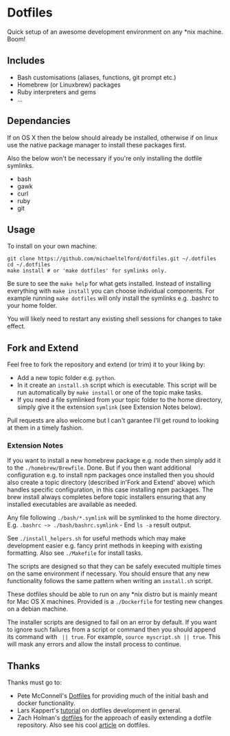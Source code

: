 
# Dotfiles

Quick setup of an awesome development environment on any *nix machine. Boom!

## Includes

- Bash customisations (aliases, functions, git prompt etc.)
- Homebrew (or Linuxbrew) packages
- Ruby interpreters and gems
- ...

## Dependancies

If on OS X then the below should already be installed, otherwise if on linux
use the native package manager to install these packages first. 

Also the below won't be necessary if you're only installing the dotfile symlinks. 

- bash
- gawk
- curl
- ruby
- git

## Usage

To install on your own machine:

```shell
git clone https://github.com/michaeltelford/dotfiles.git ~/.dotfiles
cd ~/.dotfiles
make install # or 'make dotfiles' for symlinks only.
```

Be sure to see the `make help` for what gets installed. Instead of installing 
everything with `make install` you can choose individual components. For 
example running `make dotfiles` will only install the symlinks e.g. .bashrc to 
your home folder. 

You will likely need to restart any existing shell sessions for changes to 
take effect. 

## Fork and Extend

Feel free to fork the repository and extend (or trim) it to your liking by:

- Add a new topic folder e.g. `python`.
- In it create an `install.sh` script which is executable.  This script will 
be run automatically by `make install` or one of the topic make tasks. 
- If you need a file symlinked from your topic folder to the home directory,
simply give it the extension `symlink` (see Extension Notes below). 

Pull requests are also welcome but I can't garantee I'll get round to looking 
at them in a timely fashion. 

### Extension Notes

If you want to install a new homebrew package e.g. node then simply add it to 
the `./homebrew/Brewfile`. Done. But if you then want additional configuration 
e.g. to install npm packages once installed then you should also create a 
topic directory (described in'Fork and Extend' above) which handles specific 
configuration, in this case installing npm packages. The brew install always 
completes before topic installers ensuring that any installed executables are 
available as needed. 

Any file following `./bash/*.symlink` will be symlinked to the home directory.
E.g. `.bashrc ~> ./bash/bashrc.symlink` - End `ls -a` result output. 

See `./install_helpers.sh` for useful methods which may make development 
easier e.g. fancy print methods in keeping with existing formatting. Also 
see `./Makefile` for install tasks. 

The scripts are designed so that they can be safely executed multiple times 
on the same environment if necessary. You should ensure that any new 
functionality follows the same pattern when writing an `install.sh` script. 

These dotfiles should be able to run on any *nix distro but is mainly meant 
for Mac OS X machines. Provided is a `./Dockerfile` for testing new changes 
on a debian machine. 

The installer scripts are designed to fail on an error by default. If you 
want to ignore such failures from a script or command then you should append 
its command with ` || true`. For example, `source myscript.sh || true`. 
This will mask any errors and allow the install process to continue. 

## Thanks

Thanks must go to: 

- Pete McConnell's [Dotfiles](https://github.com/pemcconnell/.dotfiles) for providing much of the initial bash and docker functionality. 
- Lars Kappert's [tutorial](https://medium.com/@webprolific/getting-started-with-dotfiles-43c3602fd789#.ecldsw9d9) on dotfiles development in general. 
- Zach Holman's [dotfiles](https://github.com/holman/dotfiles) for the approach of easily extending a dotfile repository. Also see his cool [article](https://zachholman.com/2010/08/dotfiles-are-meant-to-be-forked/) on dotfiles. 
